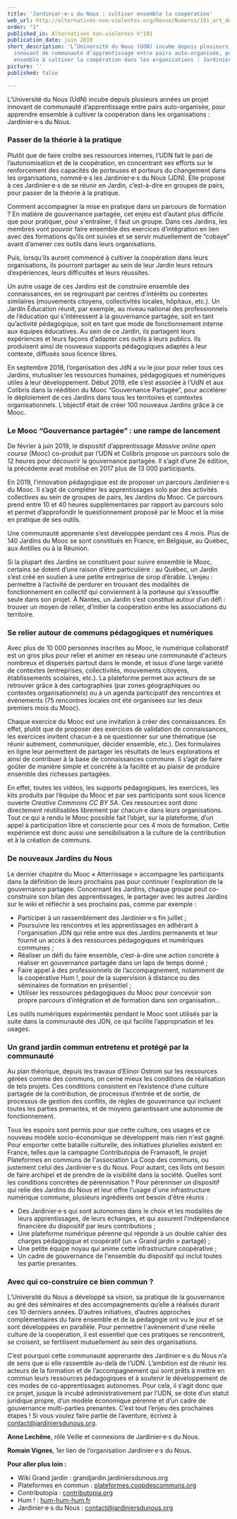 ```yaml
---
title: 'Jardinier·e·s du Nous : cultiver ensemble la coopération'
web_url: http://alternatives-non-violentes.org/Revue/Numeros/191_art_de_partager_le_pouvoir
order: "1"
published_in: Alternatives non-violentes n°191
publication_date: juin 2019
short_description: 'L’Université du Nous (UdN) incube depuis plusieurs années un projet
  innovant de communauté d’apprentissage entre pairs auto-organisée, pour apprendre
  ensemble à cultiver la coopération dans les organisations : Jardinier·e·s du Nous.'
picture: ''
published: false

---
```

L’Université du Nous (UdN) incube depuis plusieurs années un projet innovant de communauté d’apprentissage entre pairs auto-organisée, pour apprendre ensemble à cultiver la coopération dans les organisations : Jardinier·e·s du Nous.

### Passer de la théorie à la pratique

Plutôt que de faire croître ses ressources internes, l’UDN fait le pari de l’autonomisation et de la coopération, en concentrant ses efforts sur le renforcement des capacités de porteuses et porteurs du changement dans les organisations, nommé·e·s les Jardinier·e·s du Nous (JDN). Elle propose à ces Jardinier·e·s de se réunir en Jardin, c’est-à-dire en groupes de pairs, pour passer de la théorie à la pratique.

Comment accompagner la mise en pratique dans un parcours de formation ? En matière de gouvernance partagée, cet enjeu est d’autant plus difficile que pour pratiquer, pour s'entraîner, il faut un groupe. Dans ces Jardins, les membres vont pouvoir faire ensemble des exercices d’intégration en lien avec des formations qu’ils ont suivies et se servir mutuellement de “cobaye” avant d’amener ces outils dans leurs organisations.

Puis, lorsqu’ils auront commencé à cultiver la coopération dans leurs organisations, ils pourront partager au sein de leur Jardin leurs retours d’expériences, leurs difficultés et leurs réussites.

Un autre usage de ces Jardins est de construire ensemble des connaissances, en se regroupant par centres d'intérêts ou contextes similaires (mouvements citoyens, collectivités locales, hôpitaux, etc.). Un Jardin Éducation réunit, par exemple, au niveau national des professionnels de l’éducation qui s’intéressent à la gouvernance partagée, soit en tant qu’activité pédagogique, soit en tant que mode de fonctionnement interne aux équipes éducatives. Au sein de ce Jardin, ils partagent leurs expériences et leurs façons d’adapter ces outils à leurs publics. Ils produisent ainsi de nouveaux supports pédagogiques adaptés à leur contexte, diffusés sous licence libres.

En septembre 2018, l’organisation des JdN a vu le jour pour relier tous ces Jardins, mutualiser les ressources humaines, pédagogiques et numériques utiles à leur développement. Début 2019, elle s’est associée à l’UdN et aux Colibris dans la réédition du Mooc “Gouvernance Partagée”, pour accélérer le déploiement de ces Jardins dans tous les territoires et contextes organisationnels. L’objectif était de créer 100 nouveaux Jardins grâce à ce Mooc.

### Le Mooc “Gouvernance partagée” : une rampe de lancement

De février à juin 2019, le dispositif d’apprentissage _Massive online open course_ (Mooc) co-produit par l’UDN et Colibris propose un parcours solo de 12 heures pour découvrir la gouvernance partagée. Il s’agit d’une 2e édition, la précédente avait mobilisé en 2017 plus de 13 000 participants.

En 2019, l’innovation pédagogique est de proposer un parcours Jardinier·e·s du Mooc. Il s’agit de compléter les apprentissages solo par des activités collectives au sein de groupes de pairs, les Jardins du Mooc. Ce parcours prend entre 10 et 40 heures supplémentaires par rapport au parcours solo et permet d’approfondir le questionnement proposé par le Mooc et la mise en pratique de ses outils.

Une communauté apprenante s’est développée pendant ces 4 mois. Plus de 140 Jardins du Mooc se sont constitués en France, en Belgique, au Québec, aux Antilles ou à la Réunion.

Si la plupart des Jardins se constituent pour suivre ensemble le Mooc, certains se dotent d’une raison d’être particulière : au Québec, un Jardin s’est créé en soutien à une petite entreprise de sirop d’érable. L’enjeu : permettre à l’activité de perdurer en trouvant des modalités de fonctionnement en collectif qui conviennent à la porteuse qui s’essouffle seule dans son projet. À Nantes, un Jardin s’est constitué autour d’un défi : trouver un moyen de relier, d’initier la coopération entre les associations du territoire.

### Se relier autour de communs pédagogiques et numériques

Avec plus de 10 000 personnes inscrites au Mooc, le numérique collaboratif est un gros plus pour relier et animer en réseau une communauté d'acteurs nombreux et dispersés partout dans le monde, et issus d’une large variété de contextes (entreprises, collectivités, mouvements citoyens, établissements scolaires, etc.). La plateforme permet aux acteurs de se retrouver grâce à des cartographies (par zones géographiques ou contextes organisationnels) ou à un agenda participatif des rencontres et événements (75 rencontres locales ont été organisées sur les deux premiers mois du Mooc).

Chaque exercice du Mooc est une invitation à créer des connaissances. En effet, plutôt que de proposer des exercices de validation de connaissances, les exercices invitent chacun·e à se questionner sur une thématique (se réunir autrement, communiquer, décider ensemble, etc.). Des formulaires en ligne leur permettent de partager les résultats de leurs explorations et ainsi de contribuer à la base de connaissances commune. Il s’agit de faire goûter de manière simple et concrète à la facilité et au plaisir de produire ensemble des richesses partagées.

En effet, toutes les vidéos, les supports pédagogiques, les exercices, les kits produits par l’équipe du Mooc et par ses participants sont sous licence ouverte _Creative Commons CC BY SA_. Ces ressources sont donc directement réutilisables librement par chacun⋅e dans leurs organisations. Tout ce qui a rendu le Mooc possible fait l’objet, sur la plateforme, d’un appel à participation libre et consciente pour ces 4 mois de formation. Cette expérience est donc aussi une sensibilisation à la culture de la contribution et à la création de communs.

### De nouveaux Jardins du Nous

Le dernier chapitre du Mooc « Atterrissage » accompagne les participants dans la définition de leurs prochains pas pour continuer l'exploration de la gouvernance partagée. Concernant les Jardins, chaque groupe peut co-construire son bilan des apprentissages, le partager avec les autres Jardins sur le wiki et réfléchir à ses prochains pas, comme par exemple :

* Participer à un rassemblement des Jardinier·e·s fin juillet ;
* Poursuivre les rencontres et les apprentissages en adhérant à l'organisation JDN qui relie entre eux des Jardins permanents et leur fournit un accès à des ressources pédagogiques et numériques communes ;
* Réaliser un défi du faire ensemble, c’est-à-dire une action concrète à réaliser en gouvernance partagée dans un laps de temps donné ;
* Faire appel à des professionnels de l’accompagnement, notamment de la coopérative Hum !, pour de la supervision à distance ou des séminaires de formation en présentiel ;
* Utiliser les ressources pédagogiques du Mooc pour concevoir son propre parcours d’intégration et de formation dans son organisation…

Les outils numériques expérimentés pendant le Mooc sont utilisés par la suite dans la communauté des JDN, ce qui facilite l’appropriation et les usages.

### Un grand jardin commun entretenu et protégé par la communauté

Au plan théorique, depuis les travaux d’Elinor Ostrom sur les ressources gérées comme des communs, on cerne mieux les conditions de réalisation de tels projets. Ces conditions consistent en l’existence d’une culture partagée de la contribution, de processus d’entrée et de sortie, de processus de gestion des conflits, de règles de gouvernance qui incluent toutes les parties prenantes, et de moyens garantissant une autonomie de fonctionnement.

Tous les espoirs sont permis pour que cette culture, ces usages et ce nouveau modèle socio-économique se développent mais rien n'est gagné. Pour emporter cette bataille culturelle, des initiatives plurielles existent en France, telles que la campagne Contributopia de Framasoft, le projet Plateformes en communs de l'association La Coop des communs, ou justement celui des Jardinier·e·s du Nous. Pour autant, ces îlots ont besoin de faire archipel et de prendre de la visibilité dans la société. Quelles sont les conditions concrètes de pérennisation ? Pour pérenniser un dispositif qui relie des Jardins du Nous et leur offre l'usage d'une infrastructure numérique commune, plusieurs ingrédients ont besoin d'être réunis :

* Des Jardinier·e·s qui sont autonomes dans le choix et les modalités de leurs apprentissages, de leurs échanges, et qui assurent l'indépendance financière du dispositif par leurs contributions ;
* Une plateforme numérique pérenne qui réponde à un double cahier des charges pédagogique et coopératif (un « Grand jardin » partagé) ;
* Une petite équipe noyau qui anime cette infrastructure coopérative ;
* Un cadre de gouvernance de l'ensemble du dispositif qui inclut toutes les partie prenantes.

### Avec qui co-construire ce bien commun ?

L’Université du Nous a développé sa vision, sa pratique de la gouvernance au gré des séminaires et des accompagnements qu’elle a réalisés durant ces 10 derniers années. D’autres initiatives, d’autres approches complémentaires du faire ensemble et de la pédagogie ont vu le jour et se sont développées en parallèle. Pour permettre l'avènement d’une réelle culture de la coopération, il est essentiel que ces pratiques se rencontrent, se croisent, se fertilisent mutuellement au sein des organisations.

C’est pourquoi cette communauté apprenante des Jardinier·e·s du Nous n’a de sens que si elle rassemble au-delà de l’UDN. L’ambition est de réunir les acteurs de la formation et de l’accompagnement qui sont prêts à mettre en commun leurs ressources pédagogiques et à soutenir le développement de ces modes de co-apprentissages autonomes. Pour cela, il s’agit donc que ce projet, jusque là incubé administrativement par l’UDN, se dote d’un statut juridique propre, d’un modèle économique pérenne et d’un cadre de gouvernance multi-parties prenantes. C’est tout l’enjeu des prochaines étapes ! Si vous voulez faire partie de l’aventure, écrivez à [contact@jardiniersdunous.org](file:///h).

**Anne Lechêne**, rôle Veille et connexions de Jardinier·e·s du Nous.

**Romain Vignes**, 1er lien de l’organisation Jardinier·e·s du Nous.

**Pour aller plus loin :**

* Wiki Grand jardin : grandjardin.jardiniersdunous.org
* Plateformes en commun : [plateformes.coopdescommuns.org](file:///h)
* Contributopia : [contributopia.org](file:///h)
* Hum ! : [hum-hum-hum.fr](file:///h)
* Jardinier·e·s du Nous : [contact@jardiniersdunous.org](file:///h)